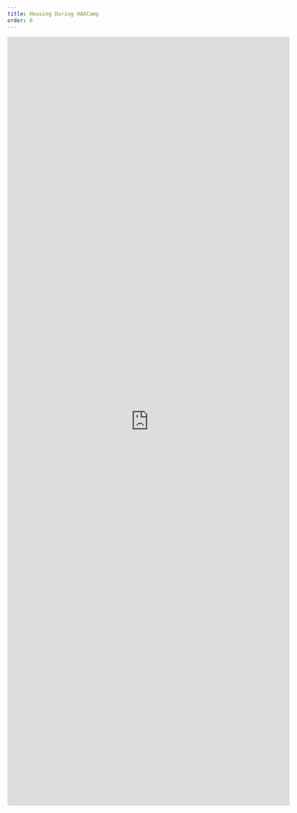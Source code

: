 ```yaml
---
title: Housing During HAXCamp
order: 6
---
```


<iframe src="https://docs.google.com/forms/d/e/1FAIpQLSe8zCh1tRz2P-cKjKlG9RfrvwYwDEwhCJdbhPi92Jk4hVJueQ/viewform?embedded=true" width="640" height="1743" frameborder="0" marginheight="0" marginwidth="0">Loading…</iframe>